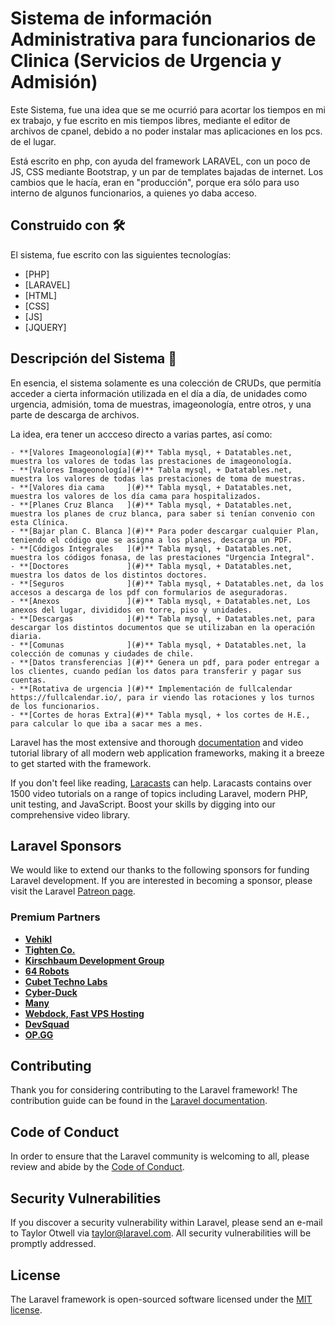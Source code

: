 # Sistema de información Administrativa para funcionarios de Clinica (Servicios de Urgencia y Admisión)
Este Sistema, fue una idea que se me ocurrió para acortar los tiempos en mi ex trabajo, y fue escrito en mis tiempos libres, mediante el editor de archivos de cpanel, debido a no poder instalar mas aplicaciones en los pcs. de el lugar.

Está escrito en php, con ayuda del framework LARAVEL, con un poco de JS, CSS mediante Bootstrap, y un par de templates bajadas de internet.
Los cambios que le hacía, eran en "producción", porque era sólo para uso interno de algunos funcionarios, a quienes yo daba acceso.

## Construido con 🛠️
El sistema, fue escrito con las siguientes tecnologías:

* [PHP]
* [LARAVEL]
* [HTML]
* [CSS]
* [JS]
* [JQUERY]

## Descripción del Sistema 📄
En esencia, el sistema solamente es una colección de CRUDs, que permitía acceder a cierta información utilizada en el día a día, de unidades como urgencia, admisión, toma de muestras, imageonología, entre otros, y una parte de descarga de archivos.

La idea, era tener un accceso directo a varias partes, así como:
```
- **[Valores Imageonología](#)** Tabla mysql, + Datatables.net, muestra los valores de todas las prestaciones de imageonología.
- **[Valores Imageonología](#)** Tabla mysql, + Datatables.net, muestra los valores de todas las prestaciones de toma de muestras.
- **[Valores dia cama     ](#)** Tabla mysql, + Datatables.net, muestra los valores de los día cama para hospitalizados.
- **[Planes Cruz Blanca   ](#)** Tabla mysql, + Datatables.net, muestra los planes de cruz blanca, para saber si tenían convenio con esta Clínica.
- **[Bajar plan C. Blanca ](#)** Para poder descargar cualquier Plan, teniendo el código que se asigna a los planes, descarga un PDF.
- **[Códigos Integrales   ](#)** Tabla mysql, + Datatables.net, muestra los códigos fonasa, de las prestaciones "Urgencia Integral".
- **[Doctores             ](#)** Tabla mysql, + Datatables.net, muestra los datos de los distintos doctores. 
- **[Seguros              ](#)** Tabla mysql, + Datatables.net, da los accesos a descarga de los pdf con formularios de aseguradoras. 
- **[Anexos               ](#)** Tabla mysql, + Datatables.net, Los anexos del lugar, divididos en torre, piso y unidades. 
- **[Descargas            ](#)** Tabla mysql, + Datatables.net, para descargar los distintos documentos que se utilizaban en la operación diaria.
- **[Comunas              ](#)** Tabla mysql, + Datatables.net, la colección de comunas y ciudades de chile.
- **[Datos transferencias ](#)** Genera un pdf, para poder entregar a los clientes, cuando pedían los datos para transferir y pagar sus cuentas.
- **[Rotativa de urgencia ](#)** Implementación de fullcalendar https://fullcalendar.io/, para ir viendo las rotaciones y los turnos de los funcionarios.
- **[Cortes de horas Extra](#)** Tabla mysql, + los cortes de H.E., para calcular lo que iba a sacar mes a mes.
 ```

  

Laravel has the most extensive and thorough [documentation](https://laravel.com/docs) and video tutorial library of all modern web application frameworks, making it a breeze to get started with the framework.

If you don't feel like reading, [Laracasts](https://laracasts.com) can help. Laracasts contains over 1500 video tutorials on a range of topics including Laravel, modern PHP, unit testing, and JavaScript. Boost your skills by digging into our comprehensive video library.

## Laravel Sponsors

We would like to extend our thanks to the following sponsors for funding Laravel development. If you are interested in becoming a sponsor, please visit the Laravel [Patreon page](https://patreon.com/taylorotwell).

### Premium Partners

- **[Vehikl](https://vehikl.com/)**
- **[Tighten Co.](https://tighten.co)**
- **[Kirschbaum Development Group](https://kirschbaumdevelopment.com)**
- **[64 Robots](https://64robots.com)**
- **[Cubet Techno Labs](https://cubettech.com)**
- **[Cyber-Duck](https://cyber-duck.co.uk)**
- **[Many](https://www.many.co.uk)**
- **[Webdock, Fast VPS Hosting](https://www.webdock.io/en)**
- **[DevSquad](https://devsquad.com)**
- **[OP.GG](https://op.gg)**

## Contributing

Thank you for considering contributing to the Laravel framework! The contribution guide can be found in the [Laravel documentation](https://laravel.com/docs/contributions).

## Code of Conduct

In order to ensure that the Laravel community is welcoming to all, please review and abide by the [Code of Conduct](https://laravel.com/docs/contributions#code-of-conduct).

## Security Vulnerabilities

If you discover a security vulnerability within Laravel, please send an e-mail to Taylor Otwell via [taylor@laravel.com](mailto:taylor@laravel.com). All security vulnerabilities will be promptly addressed.

## License

The Laravel framework is open-sourced software licensed under the [MIT license](https://opensource.org/licenses/MIT).
